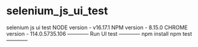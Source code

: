 # selenium_js_ui_test
selenium js ui test
NODE version - v16.17.1
NPM version - 8.15.0
CHROME version - 114.0.5735.106
————
Run UI test 
————
npm install
npm test
————
